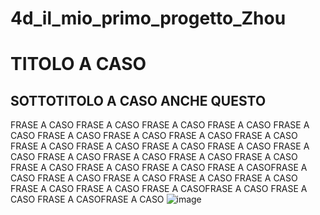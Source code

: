 # 4d_il_mio_primo_progetto_Zhou

# TITOLO A CASO
## SOTTOTITOLO A CASO ANCHE QUESTO

FRASE A CASO FRASE A CASO FRASE A CASO FRASE A CASO FRASE A CASO FRASE A CASO FRASE A CASO FRASE A CASO FRASE A CASO FRASE A CASO 
FRASE A CASO FRASE A CASO FRASE A CASO FRASE A CASO 
FRASE A CASO FRASE A CASO FRASE A CASO FRASE A CASO FRASE A CASO FRASE A CASO FRASE A CASO 
FRASE A CASOFRASE A CASO FRASE A CASO FRASE A CASO FRASE A CASO FRASE A CASO FRASE A CASO FRASE A CASO 
FRASE A CASOFRASE A CASO 
FRASE A CASO FRASE A CASOFRASE A CASO 
![image](https://user-images.githubusercontent.com/93196295/138869281-d9433159-2087-4503-beca-ac995d38a0e2.png)
